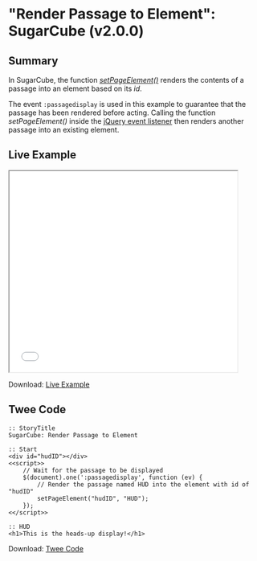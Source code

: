 # "Render Passage to Element": SugarCube (v2.0.0)

## Summary

In SugarCube, the function *[setPageElement()](http://www.motoslave.net/sugarcube/2/docs/#functions-function-setpageelement)* renders the contents of a passage into an element based on its *id*.

The event `:passagedisplay` is used in this example to guarantee that the passage has been rendered before acting. Calling the function *setPageElement()* inside the [jQuery event listener](https://api.jquery.com/on/) then renders another passage into an existing element.

## Live Example

<section>
<iframe src="sugarcube_passagetoelement_example.html" height=400 width=90%></iframe>


Download: <a href="sugarcube_passagetoelement_example.html" target="_blank">Live Example</a>
</section>

## Twee Code

```
:: StoryTitle
SugarCube: Render Passage to Element

:: Start
<div id="hudID"></div>
<<script>>
	// Wait for the passage to be displayed
	$(document).one(':passagedisplay', function (ev) {
		// Render the passage named HUD into the element with id of "hudID"
		setPageElement("hudID", "HUD");
	});
<</script>>

:: HUD
<h1>This is the heads-up display!</h1>

```

Download: <a href="sugarcube_passagetoelement_twee.txt" target="_blank">Twee Code</a>
